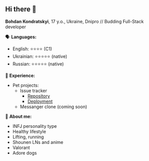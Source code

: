 ## Hi there 👋

**Bohdan Kondratskyi**, 17 y.o., Ukraine, Dnipro //
Budding Full-Stack developer

🗣️ **Languages:**
- English: ⭐⭐⭐⭐ (C1)
- Ukrainian: ⭐⭐⭐⭐⭐ (native)
- Russian: ⭐⭐⭐⭐⭐ (native)

📝 **Experience:**
- Pet projects:
   - Issue tracker
      - [Repository](https://github.com/cementix/issue-tracker)
      - [Deployment](https://issue-tracker-rose-psi.vercel.app/)
   - Messanger clone (coming soon)

🙋 **About me:**
- INFJ personality type
- Healthy lifestyle
- Lifting, running
- Shounen LNs and anime
- Valorant
- Adore dogs
